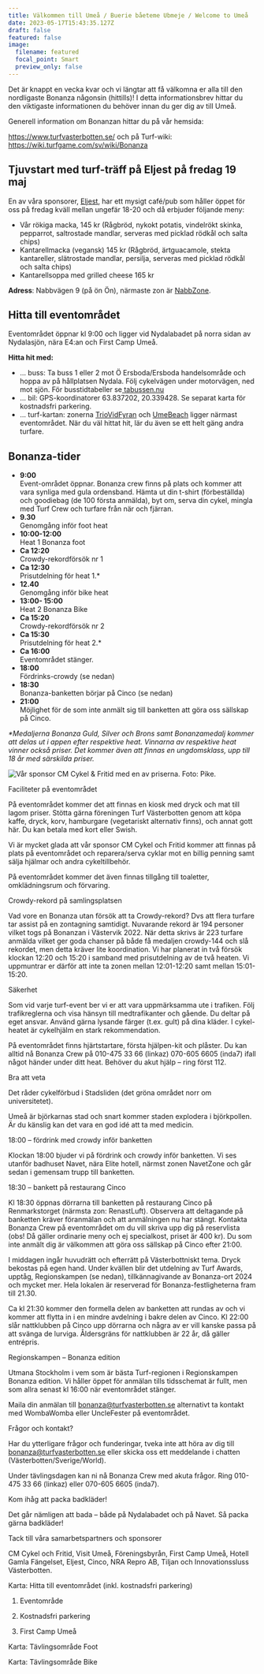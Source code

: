 ```yaml
---
title: Välkommen till Umeå / Buerie båeteme Ubmeje / Welcome to Umeå
date: 2023-05-17T15:43:35.127Z
draft: false
featured: false
image:
  filename: featured
  focal_point: Smart
  preview_only: false
---
```

Det är knappt en vecka kvar och vi längtar att få välkomna er alla till den nordligaste Bonanza någonsin (hittills)! I detta informationsbrev hittar du den viktigaste informationen du behöver innan du ger dig av till Umeå. 

Generell information om Bonanzan hittar du på vår hemsida:

https://www.turfvasterbotten.se/ och på Turf-wiki: https://wiki.turfgame.com/sv/wiki/Bonanza 

## Tjuvstart med turf-träff på Eljest på fredag 19 maj

En av våra sponsorer, [Eljest](https://www.eljestshop.se/), har ett mysigt café/pub som håller öppet för oss på fredag kväll mellan ungefär 18-20 och då erbjuder följande meny:

* Vår rökiga macka, 145 kr (Rågbröd, nykokt potatis, vindelrökt skinka, pepparrot, saltrostade mandlar, serveras med picklad rödkål och salta chips)
* Kantarellmacka (vegansk) 145 kr (Rågbröd, ärtguacamole, stekta kantareller, slätrostade mandlar, persilja, serveras med picklad rödkål och salta chips)
* Kantarellsoppa med grilled cheese 165 kr



**Adress**: Nabbvägen 9 (på ön Ön), närmaste zon är [NabbZone](https://turfgame.com/map/NabbZone).



## Hitta till eventområdet

Eventområdet öppnar kl 9:00 och ligger vid Nydalabadet på norra sidan av Nydalasjön, nära E4:an och First Camp Umeå.

**Hitta hit med:**

* … buss: Ta buss 1 eller 2 mot Ö Ersboda/Ersboda handelsområde och hoppa av på hållplatsen Nydala. Följ cykelvägen under motorvägen, ned mot sjön. För busstidtabeller se[ tabussen.nu](https://www.tabussen.nu/)
* … bil: GPS-koordinatorer 63.837202, 20.339428. Se separat karta för kostnadsfri parkering.
* … turf-kartan: zonerna [TrioVidFyran](https://turfgame.com/map/TrioVidFyran) och [UmeBeach](https://turfgame.com/map/UmeBeach) ligger närmast eventområdet. När du väl hittat hit, lär du även se ett helt gäng andra turfare.  



## Bonanza-tider

* **9:00**\
  Event-området öppnar. Bonanza crew finns på plats och kommer att vara synliga med gula ordensband. Hämta ut din t-shirt (förbeställda) och goodiebag (de 100 första anmälda), byt om, serva din cykel, mingla med Turf Crew och turfare från när och fjärran.
* **9.30**\
  Genomgång inför foot heat
* **10:00-12:00**\
  Heat 1 Bonanza foot
* **Ca 12:20**\
  Crowdy-rekordförsök nr 1
* **Ca 12:30** \
  Prisutdelning för heat 1.*
* **12.40** \
  Genomgång inför bike heat
* **13:00- 15:00** \
  Heat 2  Bonanza Bike
* **Ca 15:20** \
  Crowdy-rekordförsök nr 2
* **Ca 15:30** \
  Prisutdelning för heat 2.*
* **Ca 16:00** \
  Eventområdet stänger.
* **18:00** \
  Fördrinks-crowdy (se nedan)
* **18:30** \
  Bonanza-banketten börjar på Cinco (se nedan)
* **21:00** \
  Möjlighet för de som inte anmält sig till banketten att göra oss sällskap på Cinco.

*\*Medaljerna Bonanza Guld, Silver och Brons samt Bonanzamedalj kommer att delas ut i appen efter respektive heat. Vinnarna av respektive heat vinner också priser. Det kommer även att finnas en ungdomsklass, upp till 18 år med särskilda priser.*

![](cm.webp "Vår sponsor CM Cykel & Fritid med en av priserna. Foto: Pike.")

Faciliteter på eventområdet

På eventområdet kommer det att finnas en kiosk med dryck och mat till lagom priser. Stötta gärna föreningen Turf Västerbotten genom att köpa kaffe, dryck, korv, hamburgare (vegetariskt alternativ finns), och annat gott här. Du kan betala med kort eller Swish.



Vi är mycket glada att vår sponsor CM Cykel och Fritid kommer att finnas på plats på eventområdet och reparera/serva cyklar mot en billig penning samt sälja hjälmar och andra cykeltillbehör.



På eventområdet kommer det även finnas tillgång till toaletter, omklädningsrum och förvaring.



Crowdy-rekord på samlingsplatsen

Vad vore en Bonanza utan försök att ta Crowdy-rekord? Dvs att flera turfare tar assist på en zontagning samtidigt. Nuvarande rekord är 194 personer vilket togs på Bonanzan i Västervik 2022. När detta skrivs är 223 turfare anmälda vilket ger goda chanser på både få medaljen crowdy-144 och slå rekordet, men detta kräver lite koordination. Vi har planerat in två försök klockan 12:20 och 15:20 i samband med prisutdelning av de två heaten. Vi uppmuntrar er därför att inte ta zonen mellan 12:01-12:20 samt mellan 15:01-15:20.



Säkerhet

Som vid varje turf-event ber vi er att vara uppmärksamma ute i trafiken. Följ trafikreglerna och visa hänsyn till medtrafikanter och gående. Du deltar på eget ansvar. Använd gärna lysande färger (t.ex. gult) på dina kläder. I cykel-heatet är cykelhjälm en stark rekommendation.



På eventområdet finns hjärtstartare, första hjälpen-kit och plåster. Du kan alltid nå Bonanza Crew på 010-475 33 66 (linkaz) 070-605 6605 (inda7) ifall något händer under ditt heat. Behöver du akut hjälp – ring först 112.



Bra att veta

Det råder cykelförbud i Stadsliden (det gröna området norr om universitetet).



Umeå är björkarnas stad och snart kommer staden explodera i björkpollen. Är du känslig kan det vara en god idé att ta med medicin.



18:00 – fördrink med crowdy inför banketten

Klockan 18:00 bjuder vi på fördrink och crowdy inför banketten. Vi ses utanför badhuset Navet, nära Elite hotell, närmst zonen NavetZone och går sedan i gemensam trupp till banketten.



18:30 – bankett på restaurang Cinco

Kl 18:30 öppnas dörrarna till banketten på restaurang Cinco på Renmarkstorget (närmsta zon: RenastLuft). Observera att deltagande på banketten kräver föranmälan och att anmälningen nu har stängt. Kontakta Bonanza Crew på eventområdet om du vill skriva upp dig på reservlista (obs! Då gäller ordinarie meny och ej specialkost, priset är 400 kr). Du som inte anmält dig är välkommen att göra oss sällskap på Cinco efter 21:00.



I middagen ingår huvudrätt och efterrätt på Västerbottniskt tema. Dryck bekostas på egen hand. Under kvällen blir det utdelning av Turf Awards, upptåg, Regionskampen (se nedan), tillkännagivande av Bonanza-ort 2024 och mycket mer. Hela lokalen är reserverad för Bonanza-festligheterna fram till 21.30.



Ca kl 21:30 kommer den formella delen av banketten att rundas av och vi kommer att flytta in i en mindre avdelning i bakre delen av Cinco. Kl 22:00 slår nattklubben på Cinco upp dörrarna och några av er vill kanske passa på att svänga de lurviga. Åldersgräns för nattklubben är 22 år, då gäller entrépris.



Regionskampen – Bonanza edition

Utmana Stockholm i vem som är bästa Turf-regionen i Regionskampen Bonanza edition. Vi håller öppet för anmälan tills tidsschemat är fullt, men som allra senast kl 16:00 när eventområdet stänger. 



Maila din anmälan till bonanza@turfvasterbotten.se alternativt ta kontakt med WombaWomba eller UncleFester på eventområdet.



Frågor och kontakt?

Har du ytterligare frågor och funderingar, tveka inte att höra av dig till bonanza@turfvasterbotten.se eller skicka oss ett meddelande i chatten (Västerbotten/Sverige/World).



Under tävlingsdagen kan ni nå Bonanza Crew med akuta frågor. Ring 010-475 33 66 (linkaz) eller 070-605 6605 (inda7).



Kom ihåg att packa badkläder!

Det går nämligen att bada – både på Nydalabadet och på Navet. Så packa gärna badkläder!



Tack till våra samarbetspartners och sponsorer 

CM Cykel och Fritid, Visit Umeå, Föreningsbyrån, First Camp Umeå, Hotell Gamla Fängelset, Eljest, Cinco, NRA Repro AB, Tiljan och Innovationssluss Västerbotten.



Karta: Hitta till eventområdet (inkl. kostnadsfri parkering)



1. Eventområde

2. Kostnadsfri parkering

3. First Camp Umeå



Karta: Tävlingsområde Foot



Karta: Tävlingsområde Bike